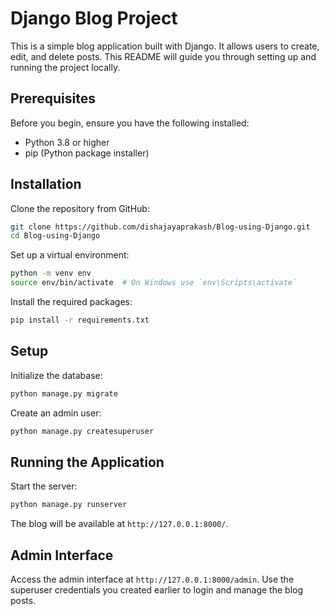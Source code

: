 
# Django Blog Project

This is a simple blog application built with Django. It allows users to create, edit, and delete posts. This README will guide you through setting up and running the project locally.

## Prerequisites

Before you begin, ensure you have the following installed:
- Python 3.8 or higher
- pip (Python package installer)

## Installation

Clone the repository from GitHub:
```bash
git clone https://github.com/dishajayaprakash/Blog-using-Django.git
cd Blog-using-Django
```

Set up a virtual environment:
```bash
python -m venv env
source env/bin/activate  # On Windows use `env\Scripts\activate`
```

Install the required packages:
```bash
pip install -r requirements.txt
```

## Setup

Initialize the database:
```bash
python manage.py migrate
```

Create an admin user:
```bash
python manage.py createsuperuser
```

## Running the Application

Start the server:
```bash
python manage.py runserver
```

The blog will be available at `http://127.0.0.1:8000/`.

## Admin Interface

Access the admin interface at `http://127.0.0.1:8000/admin`. Use the superuser credentials you created earlier to login and manage the blog posts.

